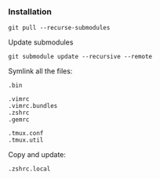 ### Installation

```
git pull --recurse-submodules
```

Update submodules
```
git submodule update --recursive --remote
```

Symlink all the files:
```
.bin

.vimrc
.vimrc.bundles
.zshrc
.gemrc

.tmux.conf
.tmux.util
```

Copy and update:
```
.zshrc.local
```
